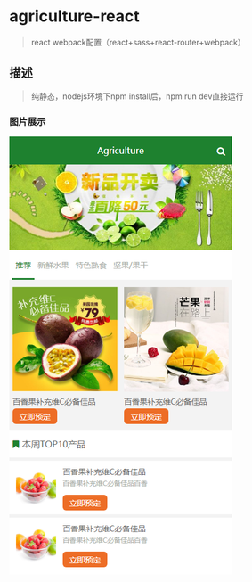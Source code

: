 # agriculture-react

> react webpack配置（react+sass+react-router+webpack）

## 描述

> 纯静态，nodejs环境下npm install后，npm run dev直接运行

### 图片展示

![image](https://github.com/bailingshiva/agriculture-react/blob/master/src/assets/images/3.png)


